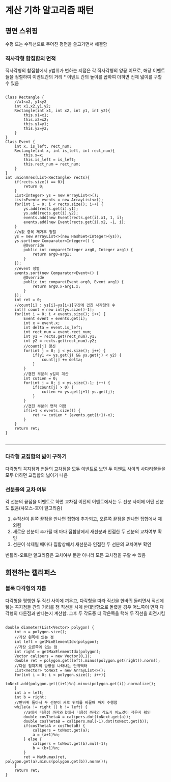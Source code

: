 # 계산 기하 알고리즘 패턴

## 평면 스위핑
수평 또는 수직선으로 주어진 평면을 쓸고가면서 해결함

### 직사각형 합집합의 면적
직사각형의 합집합에서 y범위가 변하는 지점은 각 직사각형의 양끝 이므로, 
해당 이벤트들을 정렬하여 이벤트간의 거리 * 이벤트 간의 높이를 곱하여 더하면
전체 넓이를 구할 수 있음
</br>
<pre>
<code>
Class Rectangle {
	//x1&lt;x2, y1&lt;y2
	int x1,x2,y1,y2;
	Rectangle(int x1, int x2, int y1, int y2){
		this.x1=x1;
		this.x2=x2;
		this.y1=y1;
		this.y2=y2;
	}
}
Class Event {
	int x, is_left, rect_num;
	Rectangle(int x, int is_left, int rect_num){
		this.x=x;
		this.is_left = is_left;
		this.rect_num = rect_num;
	}
}
int unionAres(List&lt;Rectangle&gt; rects){
	if(rects.size() == 0){
		return 0;
	}
	List&lt;Integer&gt; ys = new ArrayList&lt;>();
	List&lt;Event&gt; events = new ArrayList&lt;>();
	for(int i = 0; i &lt; rects.size(); i++) {
		ys.add(rects.get(i).y1);
		ys.add(rects.get(i).y2);
		events.add(new Event(rects.get(i).x1, 1, i);
		events.add(new Event(rects.get(i).x2, -1, i);
	}
	//y값 중복 제거후 정렬
	ys = new ArrayList&lt;&gt;(new HashSet&lt;Integer&gt;(ys));
	ys.sort(new Comparator&lt;Integer&gt;() {
		@Override
		public int compare(Integer arg0, Integer arg1) {
			return arg0-arg1;
		}
	});
	//event 정렬
	events.sort(new Comparator&lt;Event&gt;() {
		@Override
		public int compare(Event arg0, Event arg1) {
			return arg0.x-arg1.x;
		}
	});
	int ret = 0;
	//count[i] : ys[i]~ys[i+1]구간에 겹친 사각형의 수
	int[] count = new int[ys.size()-1];
	for(int i = 0; i < events.size(); i++) {
		Event event = events.get(i); 
		int x = event.x;
		int delta = event.is_left;
		int rect_num = event.rect_num;
		int y1 = rects.get(rect_num).y1;
		int y2 = rects.get(rect_num).y2;
		//count[j] 갱신
		for(int j = 0; j < ys.size(); j++) {
			if(y1 <= ys.get(j) && ys.get(j) < y2) {
				count[j] += delta;
			}
		}
		//겹친 부분의 y길이 계산
		int cutLen = 0;
		for(int j = 0; j < ys.size()-1; j++) {
			if(count[j] > 0) {
				cutLen += ys.get(j+1)-ys.get(j);
			}
		}
		//겹친 부분의 면적 더함
		if(i+1 < events.size()) {
			ret += cutLen * (events.get(i+1)-x);
		}
	}
	return ret;
}
</code>
</pre>
<hr/>

### 다각형 교집합의 넓이 구하기
다각형의 꼭지점과 변들의 교차점을 모두 이벤트로 보면 두 이벤트 사이의 사다리꼴들을 모두 더하면
교집합의 넓이가 나옴

### 선분들의 교차 여부
각 선분의 끝점을 이벤트로 하면 교차점 이전의 이벤트에서는 두 선분 사이에 어떤 선분도 없음(샤모스-호이 알고리즘)
1. 수직선이 왼쪽 끝점을 만나면 집합에 추가되고, 오른쪽 끝점을 만나면 집합에서 제외됨
2. 새로운 선분이 추가될 때 마다 집합상에서 새선분과 인접한 두 선분의 교차여부 확인
3. 선분이 삭제될 때마다 집합상에서 새선분과 인접한 두 선분의 교차여부 확인

벤틀리-오트만 알고리즘은 교차여부 뿐만 아니라 모든 교차점을 구할 수 있음

## 회전하는 캘리퍼스

### 볼록 다각형의 지름
다각형을 평행한 두 직선 사이에 끼우고, 다각형을 따라 직선을 한바퀴 돌리면서 직선에 닿는 꼭지점들 간의 거리를 잼
직선을 시계 반대방향으로 돌렸을 경우 어느쪽이 먼저 다각형의 다른점과 만나는지 계산함.
그후 두 각도중 더 작은쪽을 택해 두 직선을 회전시킴
<pre>
<code>
double diameter(List&lt;Vector&gt; polygon) {
	int n = polygon.size();
	//가장 왼쪽에 있는 점
	int left = getMinElementIdx(polygon);
	//가장 오른쪽에 있는 점
	int right = getMaxElementIdx(polygon);
	Vector calipers = new Vector(0,1);
	double ret = polygon.get(left).minus(polygon.get(right)).norm();
	//다음 점까지의 방향을 나타내는 단위벡터
	List&lt;Vector&gt; toNext = new ArrayList&lt;&gt;();
	for(int i = 0; i < polygon.size(); i++){
		toNext.add(polygon.get((i+1)%n).minus(polygon.get(i)).normalize();
	}
	int a = left;
	int b = right;
	//반바퀴 돌아서 두 선분이 서로 위치를 바꿀때 까지 수행함
	while(a != right || b != left) {
		//a에서 다음점 까지와 b에서 다음점 까지의 각도가 어느것이 작은지 확인
		double cosThetaA = calipers.dot(toNext.get(a));
		double cosThetaB = calipers.mul(-1).dot(toNext.get(b));
		if(cosThetaA > cosThetaB) {
			calipers = toNext.get(a);
			a = (a+1)%n;
		} else {
			calipers = toNext.get(b).mul(-1);
			b = (b+1)%n;
		}
		ret = Math.max(ret, polygon.get(a).minus(polygon.get(b)).norm());
	}
	return ret;
}
</code>
</pre>